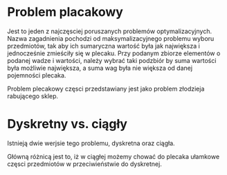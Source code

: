 ﻿Problem placakowy
===

Jest to jeden z najczęsciej poruszanych problemów optymalizacyjnych. Nazwa zagadnienia pochodzi od maksymalizacyjnego problemu wyboru przedmiotów, tak aby ich sumaryczna wartość była jak największa i jednocześnie zmieściły się w plecaku. Przy podanym zbiorze elementów o podanej wadze i wartości, należy wybrać taki podzbiór by suma wartości była możliwie największa, a suma wag była nie większa od danej pojemności plecaka.

Problem plecakowy częsci przedstawiany jest jako problem złodzieja rabującego sklep.

Dyskretny vs. ciągły
==

Istnieją dwie werjsie tego problemu, dyskretna oraz ciągła. 

Główną różnicą jest to, iż w ciągłej możemy chować do plecaka ułamkowe częsci przedmiotów w przeciwieństwie do dyskretnej.
